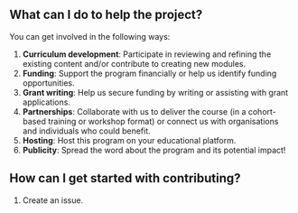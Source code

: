 ## What can I do to help the project?

You can get involved in the following ways:

1. **Curriculum development**: Participate in reviewing and refining the existing content and/or contribute to creating new modules.
2. **Funding**: Support the program financially or help us identify funding opportunities.
3. **Grant writing**: Help us secure funding by writing or assisting with grant applications.
4. **Partnerships**: Collaborate with us to deliver the course (in a cohort-based training or workshop format) or connect us with organisations and individuals who could benefit.
5. **Hosting**: Host this program on your educational platform.
7. **Publicity**: Spread the word about the program and its potential impact!

## How can I get started with contributing?

1. Create an issue.
